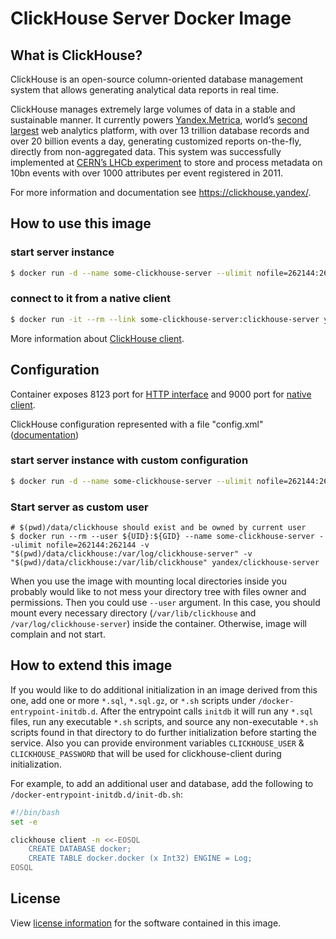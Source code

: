 # ClickHouse Server Docker Image

## What is ClickHouse?

ClickHouse is an open-source column-oriented database management system that allows generating analytical data reports in real time.

ClickHouse manages extremely large volumes of data in a stable and sustainable manner. It currently powers [Yandex.Metrica](https://metrica.yandex.com/), world’s [second largest](http://w3techs.com/technologies/overview/traffic_analysis/all) web analytics platform, with over 13 trillion database records and over 20 billion events a day, generating customized reports on-the-fly, directly from non-aggregated data. This system was successfully implemented at [CERN’s LHCb experiment](https://www.yandex.com/company/press_center/press_releases/2012/2012-04-10/) to store and process metadata on 10bn events with over 1000 attributes per event registered in 2011.

For more information and documentation see https://clickhouse.yandex/.

## How to use this image

### start server instance
```bash
$ docker run -d --name some-clickhouse-server --ulimit nofile=262144:262144 yandex/clickhouse-server
```

### connect to it from a native client
```bash
$ docker run -it --rm --link some-clickhouse-server:clickhouse-server yandex/clickhouse-client --host clickhouse-server
```

More information about [ClickHouse client](https://clickhouse.yandex/docs/en/interfaces/cli/).

## Configuration

Container exposes 8123 port for [HTTP interface](https://clickhouse.yandex/docs/en/interfaces/http_interface/) and 9000 port for [native client](https://clickhouse.yandex/docs/en/interfaces/tcp/).

ClickHouse configuration represented with a file "config.xml" ([documentation](https://clickhouse.yandex/docs/en/operations/configuration_files/))

### start server instance with custom configuration
```bash
$ docker run -d --name some-clickhouse-server --ulimit nofile=262144:262144 -v /path/to/your/config.xml:/etc/clickhouse-server/config.xml yandex/clickhouse-server
```

### Start server as custom user
```
# $(pwd)/data/clickhouse should exist and be owned by current user
$ docker run --rm --user ${UID}:${GID} --name some-clickhouse-server --ulimit nofile=262144:262144 -v "$(pwd)/data/clickhouse:/var/log/clickhouse-server" -v "$(pwd)/data/clickhouse:/var/lib/clickhouse" yandex/clickhouse-server
```
When you use the image with mounting local directories inside you probably would like to not mess your directory tree with files owner and permissions. Then you could use `--user` argument. In this case, you should mount every necessary directory (`/var/lib/clickhouse` and `/var/log/clickhouse-server`) inside the container. Otherwise, image will complain and not start.

## How to extend this image

If you would like to do additional initialization in an image derived from this one, add one or more `*.sql`, `*.sql.gz`, or `*.sh` scripts under `/docker-entrypoint-initdb.d`. After the entrypoint calls `initdb` it will run any `*.sql` files, run any executable `*.sh` scripts, and source any non-executable `*.sh` scripts found in that directory to do further initialization before starting the service.
Also you can provide environment variables `CLICKHOUSE_USER` & `CLICKHOUSE_PASSWORD` that will be used for clickhouse-client during initialization.

For example, to add an additional user and database, add the following to `/docker-entrypoint-initdb.d/init-db.sh`:

```bash
#!/bin/bash
set -e

clickhouse client -n <<-EOSQL
	CREATE DATABASE docker;
	CREATE TABLE docker.docker (x Int32) ENGINE = Log;
EOSQL
```

## License

View [license information](https://github.com/ClickHouse/ClickHouse/blob/master/LICENSE) for the software contained in this image.
